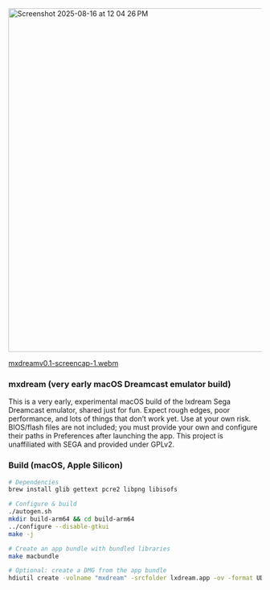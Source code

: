 <img width="1293" height="682" alt="Screenshot 2025-08-16 at 12 04 26 PM" src="https://github.com/user-attachments/assets/36f60add-273c-4e39-8e42-09f767c962ad" />



[mxdreamv0.1-screencap-1.webm](https://github.com/user-attachments/assets/c9354f5f-a805-4a56-b92c-c669eb3768df)

### mxdream (very early macOS Dreamcast emulator build)
This is a very early, experimental macOS build of the lxdream Sega Dreamcast emulator, shared just for fun. Expect rough edges, poor performance, and lots of things that don’t work yet. Use at your own risk. BIOS/flash files are not included; you must provide your own and configure their paths in Preferences after launching the app. This project is unaffiliated with SEGA and provided under GPLv2.

### Build (macOS, Apple Silicon)
```bash
# Dependencies
brew install glib gettext pcre2 libpng libisofs

# Configure & build
./autogen.sh
mkdir build-arm64 && cd build-arm64
../configure --disable-gtkui
make -j

# Create an app bundle with bundled libraries
make macbundle

# Optional: create a DMG from the app bundle
hdiutil create -volname "mxdream" -srcfolder lxdream.app -ov -format UDZO mxdream.dmg
```

